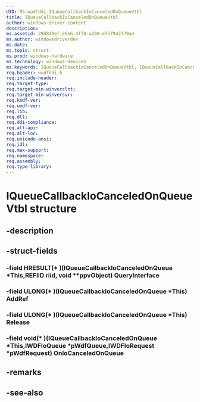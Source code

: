 ```yaml
---
UID: NS.wudfddi.IQueueCallbackIoCanceledOnQueueVtbl
title: IQueueCallbackIoCanceledOnQueueVtbl
author: windows-driver-content
description: 
ms.assetid: 29d840ef-26e6-4ff8-a200-ef57942379ad
ms.author: windowsdriverdev
ms.date: 
ms.topic: struct
ms.prod: windows-hardware
ms.technology: windows-devices
ms.keywords: IQueueCallbackIoCanceledOnQueueVtbl, IQueueCallbackIoCanceledOnQueueVtbl
req.header: wudfddi.h
req.include-header:
req.target-type:
req.target-min-winverclnt:
req.target-min-winversvr:
req.kmdf-ver:
req.umdf-ver:
req.lib:
req.dll:
req.ddi-compliance:
req.alt-api:
req.alt-loc:
req.unicode-ansi:
req.idl:
req.max-support:
req.namespace:
req.assembly:
req.type-library:
---
```


# IQueueCallbackIoCanceledOnQueueVtbl structure

## -description



## -struct-fields

### -field HRESULT(* )(IQueueCallbackIoCanceledOnQueue *This,REFIID riid, void **ppvObject) QueryInterface			
 	
### -field ULONG(* )(IQueueCallbackIoCanceledOnQueue *This) AddRef			
 	
### -field ULONG(* )(IQueueCallbackIoCanceledOnQueue *This) Release			
 	
### -field void(* )(IQueueCallbackIoCanceledOnQueue *This,IWDFIoQueue *pWdfQueue,IWDFIoRequest *pWdfRequest) OnIoCanceledOnQueue			
 	
## -remarks

## -see-also